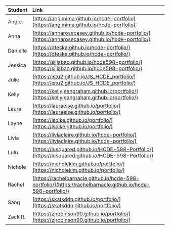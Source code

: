 | Student | Link |
| :--- | :--- |
| Angie | [https://angimima.github.io/hcde-portfolio](https://angimima.github.io/hcde-portfolio) |
| Anna | [https://annarosecasey.github.io/hcde-portfolio/](https://annarosecasey.github.io/hcde-portfolio/) |
| Danielle | [https://dteska.github.io/hcde-portfolio/](https://dteska.github.io/hcde-portfolio/) |
| Jessica | [https://sijiabao.github.io/hcde598-portfolio/](https://sijiabao.github.io/hcde598-portfolio/) |
| Julie | [https://jstu2.github.io/JS_HCDE_portfolio/](https://jstu2.github.io/JS_HCDE_portfolio/) |
| Kelly | [https://kellyjeangraham.github.io/portfolio/](https://kellyjeangraham.github.io/portfolio/) |
| Laura | [https://lauraeise.github.io/portfolio/](https://lauraeise.github.io/portfolio/)
| Layne | [https://lsoike.github.io/portfolio/](https://lsoike.github.io/portfolio/) |
| Livia | [https://liviaclaire.github.io/hcde-portfolio/](https://liviaclaire.github.io/hcde-portfolio/) |
| Lulu | [https://lusquared.github.io/HCDE-598-Portfolio/](https://lusquared.github.io/HCDE-598-Portfolio/) |
| Nichole | [https://nicholekim.github.io/portfolio/](https://nicholekim.github.io/portfolio/) |
| Rachel | [https://rachelbarnacle.github.io/hcde-598-portfolio/](https://rachelbarnacle.github.io/hcde-598-portfolio/) |
| Sang | [https://skatkddn.github.io/portfolio/](https://skatkddn.github.io/portfolio/) |
| Zack R. | [https://zjrobinson90.github.io/portfolio/](https://zjrobinson90.github.io/portfolio/) |
